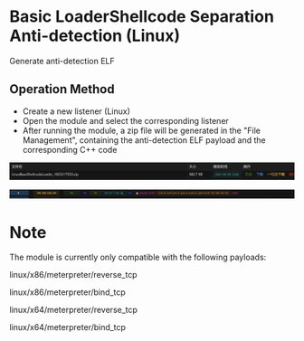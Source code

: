 # Basic LoaderShellcode Separation Anti-detection (Linux)


Generate anti-detection ELF

## Operation Method
+ Create a new listener (Linux)
+ Open the module and select the corresponding listener
+ After running the module, a zip file will be generated in the "File Management", containing the anti-detection ELF payload and the corresponding C++ code

![](img/Execution_UserExecution_LinuxSplitShellcodeLoader/1.webp)

![](img/Execution_UserExecution_LinuxSplitShellcodeLoader/2.webp)

# Note
The module is currently only compatible with the following payloads:

linux/x86/meterpreter/reverse_tcp 

linux/x86/meterpreter/bind_tcp

linux/x64/meterpreter/reverse_tcp

linux/x64/meterpreter/bind_tcp